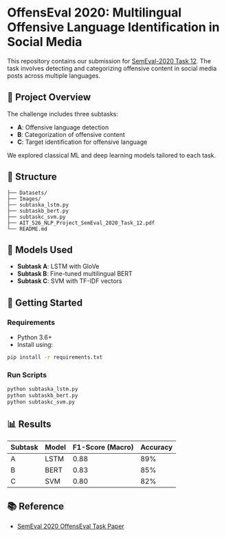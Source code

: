 # OffensEval 2020: Multilingual Offensive Language Identification in Social Media

This repository contains our submission for [SemEval-2020 Task 12](https://aclanthology.org/2020.semeval-1.188/). The task involves detecting and categorizing offensive content in social media posts across multiple languages.

## 📄 Project Overview

The challenge includes three subtasks:
- **A**: Offensive language detection
- **B**: Categorization of offensive content
- **C**: Target identification for offensive language

We explored classical ML and deep learning models tailored to each task.

## 📁 Structure

```
├── Datasets/
├── Images/
├── subtaska_lstm.py
├── subtaskb_bert.py
├── subtaskc_svm.py
├── AIT_526_NLP_Project_SemEval_2020_Task_12.pdf
└── README.md
```

## 🧠 Models Used

- **Subtask A**: LSTM with GloVe
- **Subtask B**: Fine-tuned multilingual BERT
- **Subtask C**: SVM with TF-IDF vectors

## 🚀 Getting Started

### Requirements
- Python 3.6+
- Install using:
```bash
pip install -r requirements.txt
```

### Run Scripts
```bash
python subtaska_lstm.py
python subtaskb_bert.py
python subtaskc_svm.py
```

## 📊 Results

| Subtask | Model | F1-Score (Macro) | Accuracy |
|--------|--------|------------------|----------|
| A      | LSTM   | 0.88             | 89%      |
| B      | BERT   | 0.83             | 85%      |
| C      | SVM    | 0.80             | 82%      |

## 📚 Reference

- [SemEval 2020 OffensEval Task Paper](https://aclanthology.org/2020.semeval-1.188/)

